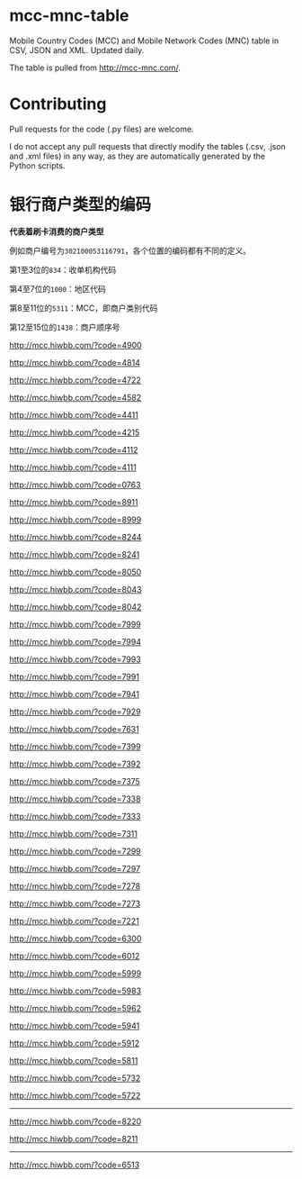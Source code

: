 # mcc-mnc-table
Mobile Country Codes (MCC) and Mobile Network Codes (MNC) table in CSV, JSON and XML. Updated daily.

The table is pulled from http://mcc-mnc.com/.

# Contributing
Pull requests for the code (.py files) are welcome.

I do not accept any pull requests that directly modify the tables (.csv, .json and .xml files) in any way, as they are automatically generated by the Python scripts.

# 银行商户类型的编码

**代表着刷卡消费的商户类型**

例如商户编号为`302100053116791`，各个位置的编码都有不同的定义。

第1至3位的`834`：收单机构代码

第4至7位的`1000`：地区代码

第8至11位的`5311`：MCC，即商户类别代码

第12至15位的`1438`：商户顺序号

http://mcc.hiwbb.com/?code=4900

http://mcc.hiwbb.com/?code=4814

http://mcc.hiwbb.com/?code=4722

http://mcc.hiwbb.com/?code=4582

http://mcc.hiwbb.com/?code=4411

http://mcc.hiwbb.com/?code=4215

http://mcc.hiwbb.com/?code=4112

http://mcc.hiwbb.com/?code=4111

http://mcc.hiwbb.com/?code=0763

http://mcc.hiwbb.com/?code=8911

http://mcc.hiwbb.com/?code=8999

http://mcc.hiwbb.com/?code=8244

http://mcc.hiwbb.com/?code=8241

http://mcc.hiwbb.com/?code=8050

http://mcc.hiwbb.com/?code=8043

http://mcc.hiwbb.com/?code=8042

http://mcc.hiwbb.com/?code=7999

http://mcc.hiwbb.com/?code=7994

http://mcc.hiwbb.com/?code=7993

http://mcc.hiwbb.com/?code=7991

http://mcc.hiwbb.com/?code=7941

http://mcc.hiwbb.com/?code=7929

http://mcc.hiwbb.com/?code=7631

http://mcc.hiwbb.com/?code=7399

http://mcc.hiwbb.com/?code=7392

http://mcc.hiwbb.com/?code=7375

http://mcc.hiwbb.com/?code=7338

http://mcc.hiwbb.com/?code=7333

http://mcc.hiwbb.com/?code=7311

http://mcc.hiwbb.com/?code=7299

http://mcc.hiwbb.com/?code=7297

http://mcc.hiwbb.com/?code=7278

http://mcc.hiwbb.com/?code=7273

http://mcc.hiwbb.com/?code=7221

http://mcc.hiwbb.com/?code=6300

http://mcc.hiwbb.com/?code=6012

http://mcc.hiwbb.com/?code=5999

http://mcc.hiwbb.com/?code=5983

http://mcc.hiwbb.com/?code=5962

http://mcc.hiwbb.com/?code=5941

http://mcc.hiwbb.com/?code=5912

http://mcc.hiwbb.com/?code=5811

http://mcc.hiwbb.com/?code=5732

http://mcc.hiwbb.com/?code=5722

---

http://mcc.hiwbb.com/?code=8220

http://mcc.hiwbb.com/?code=8211

---

http://mcc.hiwbb.com/?code=6513
